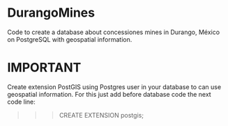 # DurangoMines
Code to create a database about concessiones mines in Durango, México on PostgreSQL with geospatial information.

# IMPORTANT
Create extension PostGIS using Postgres user in your database to can use geospatial information.
For this just add before database code the next code line:

>>> CREATE EXTENSION postgis;
